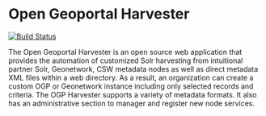 Open Geoportal Harvester
========================

[![Build Status](https://travis-ci.org/OpenGeoportal/ogpHarvester.png?branch=master)](https://travis-ci.org/OpenGeoportal/ogpHarvester)

The Open Geoportal Harvester is an open source web application that provides the automation of customized Solr harvesting from intuitional partner Solr, Geonetwork, CSW metadata nodes as well as direct metadata XML files within a web directory. As a result, an organization can create a custom OGP or Geonetwork instance including only selected records and criteria. The OGP Harvester supports a variety of metadata formats. It also has an administrative section to manager and register new node services.
